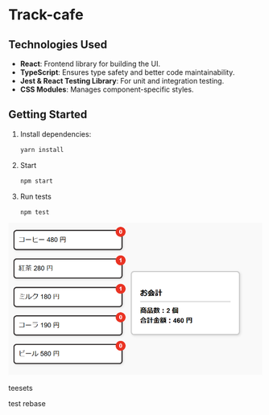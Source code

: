 # Track-cafe

## Technologies Used
- **React**: Frontend library for building the UI.
- **TypeScript**: Ensures type safety and better code maintainability.
- **Jest & React Testing Library**: For unit and integration testing.
- **CSS Modules**: Manages component-specific styles.

## Getting Started
1. Install dependencies:
   ```bash
   yarn install
   ```
2. Start
   ```bash
   npm start
   ```
3. Run tests
   ```bash
   npm test
   ```

![Logo](./public/demo.png)





teesets


test rebase
